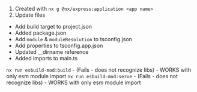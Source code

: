 1. Created with `nx g @nx/express:application <app name>`
2. Update files
- Add build target to project.json
- Added package.json
- Add `module` & `moduleResolution` to tsconfig.json
- Add properties to tsconfig.app.json
- Updated __dirname reference
- Added imports to main.ts


`nx run esbuild-mod:build` - (Fails - does not recognize libs) - WORKS with only esm module import
`nx run esbuild-mod:serve` - (Fails - does not recognize libs) - WORKS with only esm module import
